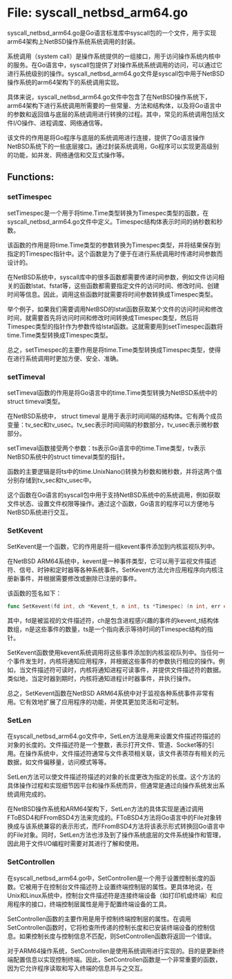 # File: syscall_netbsd_arm64.go

syscall_netbsd_arm64.go是Go语言标准库中syscall包的一个文件，用于实现arm64架构上NetBSD操作系统系统调用的封装。

系统调用（system call）是操作系统提供的一组接口，用于访问操作系统内核中的服务。在Go语言中，syscall包提供了对操作系统系统调用的访问，可以通过它进行系统级别的操作。syscall_netbsd_arm64.go文件是syscall包中用于NetBSD操作系统的arm64架构下的系统调用实现。

具体来说，syscall_netbsd_arm64.go文件中包含了在NetBSD操作系统下，arm64架构下进行系统调用所需要的一些常量、方法和结构体，以及将Go语言中的参数和返回值与底层的系统调用进行转换的过程。其中，常见的系统调用包括文件I/O操作、进程调度、网络通信等。

该文件的作用是将Go程序与底层的系统调用进行连接，提供了Go语言操作NetBSD系统下的一些底层接口。通过封装系统调用，Go程序可以实现更高级别的功能，如并发、网络通信和交互式操作等。

## Functions:

### setTimespec

setTimespec是一个用于将time.Time类型转换为Timespec类型的函数，在syscall_netbsd_arm64.go文件中定义。Timespec结构体表示时间的纳秒数和秒数。

该函数的作用是将time.Time类型的参数转换为Timespec类型，并将结果保存到指定的Timespec指针中。这个函数是为了便于在进行系统调用时传递时间参数而设计的。

在NetBSD系统中，syscall库中的很多函数都需要传递时间参数，例如文件访问相关的函数lstat、fstat等，这些函数都需要指定文件的访问时间、修改时间、创建时间等信息。因此，调用这些函数时就需要将时间参数转换成Timespec类型。

举个例子，如果我们需要调用NetBSD的lstat函数获取某个文件的访问时间和修改时间，就需要首先将访问时间和修改时间转换成Timespec类型，然后将Timespec类型的指针作为参数传给lstat函数。这就需要用到setTimespec函数将time.Time类型转换成Timespec类型。

总之，setTimespec的主要作用是将time.Time类型转换成Timespec类型，使得在进行系统调用时更加方便、安全、准确。



### setTimeval

setTimeval函数的作用是将Go语言中的time.Time类型转换为NetBSD系统中的struct timeval类型。

在NetBSD系统中， struct timeval 是用于表示时间间隔的结构体。它有两个成员变量：tv_sec和tv_usec。tv_sec表示时间间隔的秒数部分，tv_usec表示微秒数部分。

setTimeval函数接受两个参数：ts表示Go语言中的time.Time类型，tv表示NetBSD系统中的struct timeval类型的指针。

函数的主要逻辑是将ts中的time.UnixNano()转换为秒数和微秒数，并将这两个值分别存储到tv_sec和tv_usec中。

这个函数在Go语言的syscall包中用于支持NetBSD系统中的系统调用，例如获取文件状态、设置文件权限等操作。通过这个函数，Go语言的程序可以方便地与NetBSD系统进行交互。



### SetKevent

SetKevent是一个函数，它的作用是将一组kevent事件添加到内核监视队列中。

在NetBSD ARM64系统中，kevent是一种事件类型，它可以用于监视文件描述符、信号、时钟和定时器等各种系统事件。SetKevent方法允许应用程序向内核注册新事件，并根据需要修改或删除已注册的事件。

该函数的签名如下：

```go
func SetKevent(fd int, ch *Kevent_t, n int, ts *Timespec) (n int, err error)
```

其中，fd是被监视的文件描述符，ch是包含进程感兴趣的事件的kevent_t结构体数组，n是这些事件的数量，ts是一个指向表示等待时间的Timespec结构的指针。

SetKevent函数使用kevent系统调用将这些事件添加到内核监视队列中。当任何一个事件发生时，内核将通知应用程序，并根据这些事件的参数执行相应的操作。例如，当文件描述符可读时，内核将通知进程可读事件，并提供文件描述符的数据。类似地，当定时器到期时，内核将通知进程计时器事件，并执行操作。

总之，SetKevent函数在NetBSD ARM64系统中对于监视各种系统事件非常有用。它有效地扩展了应用程序的功能，并使其更加灵活和可定制。



### SetLen

在syscall_netbsd_arm64.go文件中，SetLen方法是用来设置文件描述符描述的对象的长度的。文件描述符是一个整数，表示打开文件、管道、Socket等的引用。在操作系统中，文件描述符通常与文件表项相关联，该文件表项存有相关的元数据，如文件偏移量，访问模式等等。

SetLen方法可以使文件描述符描述的对象的长度更改为指定的长度。这个方法的具体操作过程和实现细节因平台和操作系统而异，但通常是通过向操作系统发出系统调用完成的。

在NetBSD操作系统和ARM64架构下，SetLen方法的具体实现是通过调用FToBSD4和FFromBSD4方法来完成的。FToBSD4方法将Go语言中的File对象转换成与该系统兼容的表示形式，而FFromBSD4方法将该表示形式转换回Go语言中的File对象。同时，SetLen方法也涉及到了操作系统底层的文件系统操作和管理，因此用于文件I/O编程时需要对其进行了解和使用。



### SetControllen

在syscall_netbsd_arm64.go中，SetControllen是一个用于设置控制长度的函数。它被用于在控制台文件描述符上设置终端控制层的属性。更具体地说，在Unix和Linux系统中，控制台文件描述符是连接终端设备（如打印机或终端）和应用程序的接口，终端控制层属性是用于配置终端设备的工具。

SetControllen函数的主要作用是用于控制终端控制层的属性。在调用SetControllen函数时，它将检查所传递的控制长度和已安装终端设备的控制信息。如果控制长度与控制信息不匹配，则SetControllen函数将返回一个错误。

对于ARM64操作系统，SetControllen是使用系统调用进行实现的。目的是更新终端配置信息以实现控制终端。因此，SetControllen函数是一个非常重要的函数，因为它允许程序读取和写入终端的信息并与之交互。



